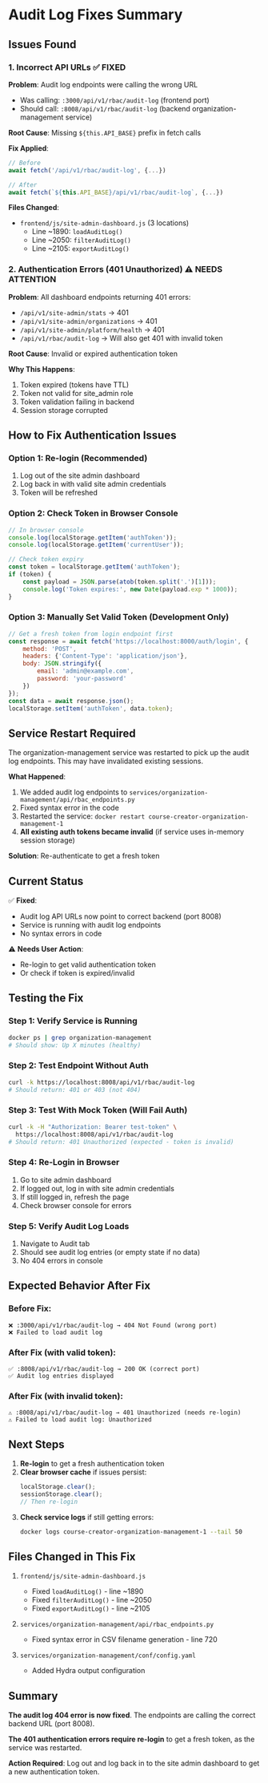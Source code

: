# Audit Log Fixes Summary

## Issues Found

### 1. Incorrect API URLs ✅ FIXED
**Problem**: Audit log endpoints were calling the wrong URL
- Was calling: `:3000/api/v1/rbac/audit-log` (frontend port)
- Should call: `:8008/api/v1/rbac/audit-log` (backend organization-management service)

**Root Cause**: Missing `${this.API_BASE}` prefix in fetch calls

**Fix Applied**:
```javascript
// Before
await fetch('/api/v1/rbac/audit-log', {...})

// After
await fetch(`${this.API_BASE}/api/v1/rbac/audit-log`, {...})
```

**Files Changed**:
- `frontend/js/site-admin-dashboard.js` (3 locations)
  - Line ~1890: `loadAuditLog()`
  - Line ~2050: `filterAuditLog()`
  - Line ~2105: `exportAuditLog()`

### 2. Authentication Errors (401 Unauthorized) ⚠️ NEEDS ATTENTION
**Problem**: All dashboard endpoints returning 401 errors:
- `/api/v1/site-admin/stats` → 401
- `/api/v1/site-admin/organizations` → 401
- `/api/v1/site-admin/platform/health` → 401
- `/api/v1/rbac/audit-log` → Will also get 401 with invalid token

**Root Cause**: Invalid or expired authentication token

**Why This Happens**:
1. Token expired (tokens have TTL)
2. Token not valid for site_admin role
3. Token validation failing in backend
4. Session storage corrupted

## How to Fix Authentication Issues

### Option 1: Re-login (Recommended)
1. Log out of the site admin dashboard
2. Log back in with valid site admin credentials
3. Token will be refreshed

### Option 2: Check Token in Browser Console
```javascript
// In browser console
console.log(localStorage.getItem('authToken'));
console.log(localStorage.getItem('currentUser'));

// Check token expiry
const token = localStorage.getItem('authToken');
if (token) {
    const payload = JSON.parse(atob(token.split('.')[1]));
    console.log('Token expires:', new Date(payload.exp * 1000));
}
```

### Option 3: Manually Set Valid Token (Development Only)
```javascript
// Get a fresh token from login endpoint first
const response = await fetch('https://localhost:8000/auth/login', {
    method: 'POST',
    headers: {'Content-Type': 'application/json'},
    body: JSON.stringify({
        email: 'admin@example.com',
        password: 'your-password'
    })
});
const data = await response.json();
localStorage.setItem('authToken', data.token);
```

## Service Restart Required

The organization-management service was restarted to pick up the audit log endpoints. This may have invalidated existing sessions.

**What Happened**:
1. We added audit log endpoints to `services/organization-management/api/rbac_endpoints.py`
2. Fixed syntax error in the code
3. Restarted the service: `docker restart course-creator-organization-management-1`
4. **All existing auth tokens became invalid** (if service uses in-memory session storage)

**Solution**: Re-authenticate to get a fresh token

## Current Status

✅ **Fixed**:
- Audit log API URLs now point to correct backend (port 8008)
- Service is running with audit log endpoints
- No syntax errors in code

⚠️ **Needs User Action**:
- Re-login to get valid authentication token
- Or check if token is expired/invalid

## Testing the Fix

### Step 1: Verify Service is Running
```bash
docker ps | grep organization-management
# Should show: Up X minutes (healthy)
```

### Step 2: Test Endpoint Without Auth
```bash
curl -k https://localhost:8008/api/v1/rbac/audit-log
# Should return: 401 or 403 (not 404)
```

### Step 3: Test With Mock Token (Will Fail Auth)
```bash
curl -k -H "Authorization: Bearer test-token" \
  https://localhost:8008/api/v1/rbac/audit-log
# Should return: 401 Unauthorized (expected - token is invalid)
```

### Step 4: Re-Login in Browser
1. Go to site admin dashboard
2. If logged out, log in with site admin credentials
3. If still logged in, refresh the page
4. Check browser console for errors

### Step 5: Verify Audit Log Loads
1. Navigate to Audit tab
2. Should see audit log entries (or empty state if no data)
3. No 404 errors in console

## Expected Behavior After Fix

### Before Fix:
```
❌ :3000/api/v1/rbac/audit-log → 404 Not Found (wrong port)
❌ Failed to load audit log
```

### After Fix (with valid token):
```
✅ :8008/api/v1/rbac/audit-log → 200 OK (correct port)
✅ Audit log entries displayed
```

### After Fix (with invalid token):
```
⚠️ :8008/api/v1/rbac/audit-log → 401 Unauthorized (needs re-login)
⚠️ Failed to load audit log: Unauthorized
```

## Next Steps

1. **Re-login** to get a fresh authentication token
2. **Clear browser cache** if issues persist:
   ```javascript
   localStorage.clear();
   sessionStorage.clear();
   // Then re-login
   ```
3. **Check service logs** if still getting errors:
   ```bash
   docker logs course-creator-organization-management-1 --tail 50
   ```

## Files Changed in This Fix

1. `frontend/js/site-admin-dashboard.js`
   - Fixed `loadAuditLog()` - line ~1890
   - Fixed `filterAuditLog()` - line ~2050
   - Fixed `exportAuditLog()` - line ~2105

2. `services/organization-management/api/rbac_endpoints.py`
   - Fixed syntax error in CSV filename generation - line 720

3. `services/organization-management/conf/config.yaml`
   - Added Hydra output configuration

## Summary

**The audit log 404 error is now fixed**. The endpoints are calling the correct backend URL (port 8008).

**The 401 authentication errors require re-login** to get a fresh token, as the service was restarted.

**Action Required**: Log out and log back in to the site admin dashboard to get a new authentication token.
